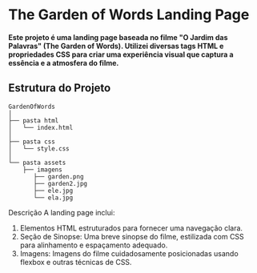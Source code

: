 # The Garden of Words Landing Page
#### Este projeto é uma landing page baseada no filme "O Jardim das Palavras" (The Garden of Words). Utilizei diversas tags HTML e propriedades CSS para criar uma experiência visual que captura a essência e a atmosfera do filme.
## Estrutura do Projeto

~~~
GardenOfWords
│
├── pasta html
│   └── index.html
│
├── pasta css
│   └── style.css
│
└── pasta assets
    ├── imagens
       ├── garden.png
       ├── garden2.jpg
       ├── ele.jpg
       └── ela.jpg
~~~

Descrição
A landing page inclui:

1. Elementos HTML estruturados para fornecer uma navegação clara.
2. Seção de Sinopse: Uma breve sinopse do filme, estilizada com CSS para alinhamento e espaçamento adequado.
3. Imagens: Imagens do filme cuidadosamente posicionadas usando flexbox e outras técnicas de CSS.
    
